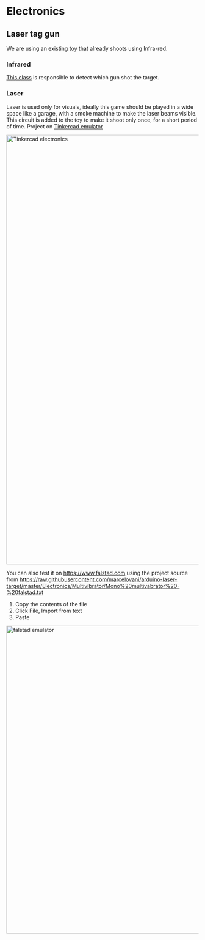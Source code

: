 # Electronics

## Laser tag gun
We are using an existing toy that already shoots using Infra-red.

### Infrared
[This class](https://github.com/marcelovani/arduino-laser-target/blob/master/Infra.cpp) is responsible to detect which gun shot the target.

### Laser
Laser is used only for visuals, ideally this game should be played in a wide space like a garage, with a smoke machine to make the laser beams visible.
This circuit is added to the toy to make it shoot only once, for a short period of time.
Project on [Tinkercad emulator](https://www.tinkercad.com/things/1IXjZiIoPQl-exquisite-kup/editel?tenant=circuits)

<img width="1124" alt="Tinkercad electronics" src="https://user-images.githubusercontent.com/2162363/215312438-251dfe73-0eaf-4d4a-b7e8-b2f36ff1289d.png">

You can also test it on https://www.falstad.com using the project source from https://raw.githubusercontent.com/marcelovani/arduino-laser-target/master/Electronics/Multivibrator/Mono%20multivabrator%20-%20falstad.txt

1. Copy the contents of the file
1. Click File, Import from text
1. Paste

<img width="806" alt="falstad emulator" src="https://user-images.githubusercontent.com/2162363/215312910-34d7f11d-d837-46d7-aae6-2781512bb77a.png">


